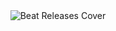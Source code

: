 <div align="center">
  <a target="_blank" target="http://ec2-44-200-129-126.compute-1.amazonaws.com/auth/login?">
    <img alt="Beat Releases Cover" title="Beat Releases App" src="https://mmonasterio.s3.us-east-1.amazonaws.com/porfolio/banner.png" />
  </a>
</div>
